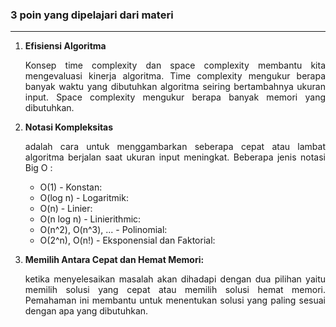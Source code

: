 ### 3 poin yang dipelajari dari materi
---

1. <div align="justify"><strong>Efisiensi Algoritma</strong><p>Konsep time complexity dan space complexity membantu kita mengevaluasi kinerja algoritma. Time complexity mengukur berapa banyak waktu yang dibutuhkan algoritma seiring bertambahnya ukuran input. Space complexity mengukur berapa banyak memori yang dibutuhkan.</p> </div>

2. <div align="justify"><strong>Notasi Kompleksitas</strong><p>adalah cara untuk menggambarkan seberapa cepat atau lambat algoritma berjalan saat ukuran input meningkat. Beberapa jenis notasi Big O : </p>
 
   * O(1) - Konstan: 
   * O(log n) - Logaritmik: 
   * O(n) - Linier: 
   * O(n log n) - Linierithmic: 
   * O(n^2), O(n^3), ... - Polinomial: 
   * O(2^n), O(n!) - Eksponensial dan Faktorial: </div><p></p>

3. <div align="justify"><strong>Memilih Antara Cepat dan Hemat Memori: </strong> <p>ketika menyelesaikan masalah akan dihadapi dengan dua pilihan yaitu memilih solusi yang cepat atau memilih solusi hemat memori. Pemahaman ini membantu untuk menentukan solusi yang paling sesuai dengan apa yang dibutuhkan.</p></div>